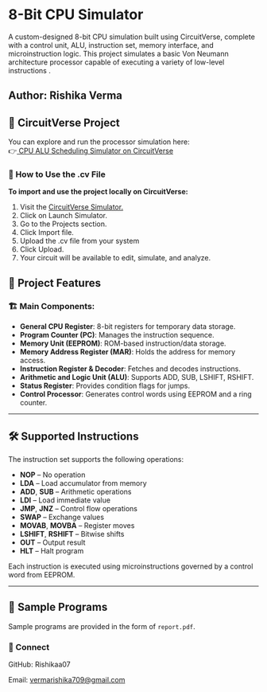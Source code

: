# 8-Bit CPU Simulator
A custom-designed 8-bit CPU simulation built using CircuitVerse, complete with a control unit, ALU, instruction set, memory interface, and microinstruction logic. This project simulates a basic Von Neumann architecture processor capable of executing a variety of low-level instructions .

## Author: Rishika Verma


## 🔗 CircuitVerse Project
You can explore and run the processor simulation here:<br>
👉<a href="https://circuitverse.org/users/315732/projects/cpu-scheduling-simulator"> CPU ALU Scheduling Simulator on CircuitVerse</a>




### 📁 How to Use the .cv File
<b>To import and use the project locally on CircuitVerse:<br></b>
1. Visit the <a href="https://circuitverse.org/">CircuitVerse Simulator.</a><br>
2. Click on Launch Simulator.<br>
3. Go to the Projects section.<br>
4. Click Import file.<br>
5. Upload the .cv file from your system<br>
6. Click Upload.<br>
7. Your circuit will be available to edit, simulate, and analyze.<br>

## 🧠 Project Features

### 🏗️ Main Components:
- **General CPU Register**: 8-bit registers for temporary data storage.
- **Program Counter (PC)**: Manages the instruction sequence.
- **Memory Unit (EEPROM)**: ROM-based instruction/data storage.
- **Memory Address Register (MAR)**: Holds the address for memory access.
- **Instruction Register & Decoder**: Fetches and decodes instructions.
- **Arithmetic and Logic Unit (ALU)**: Supports ADD, SUB, LSHIFT, RSHIFT.
- **Status Register**: Provides condition flags for jumps.
- **Control Processor**: Generates control words using EEPROM and a ring counter.

---

## 🛠️ Supported Instructions

The instruction set supports the following operations:

- **NOP** – No operation  
- **LDA** – Load accumulator from memory  
- **ADD**, **SUB** – Arithmetic operations  
- **LDI** – Load immediate value  
- **JMP**, **JNZ** – Control flow operations  
- **SWAP** – Exchange values  
- **MOVAB**, **MOVBA** – Register moves  
- **LSHIFT**, **RSHIFT** – Bitwise shifts  
- **OUT** – Output result  
- **HLT** – Halt program  

Each instruction is executed using microinstructions governed by a control word from EEPROM.

---

## 🧪 Sample Programs

Sample programs are provided in the form of `report.pdf`.


### 🔗 Connect

GitHub: Rishikaa07

Email: vermarishika709@gmail.com
